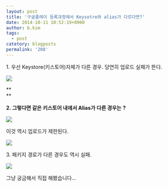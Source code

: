 ```yaml
---
layout: post
title: '구글플레이 등록과정에서 Keysotre와 alias가 다르다면?'
date: 2014-10-11 10:52:19+0900
author: b.kim
tags:
  - post
catetory: blogposts
permalink: '208'
---
```



  

  

  

1\. 우선 Keystore(키스토어)자체가 다른 경우. 당연히 업로드 실패가 뜬다.  

![](https://raw.githubusercontent.com/tibyte/blog-res/master/legacy/208/0.png)

  

  

  

 **  
**

 **2\. 그렇다면 같은 키스토어 내에서 Alias가 다른 경우는** **?**  
  

![](https://raw.githubusercontent.com/tibyte/blog-res/master/legacy/208/1.png)

  

  
이것 역시 업로드가 제한된다.  

![](https://raw.githubusercontent.com/tibyte/blog-res/master/legacy/208/2.png)

  

  

  

  

3\. 패키지 경로가 다른 경우도 역시 실패.  

![](https://raw.githubusercontent.com/tibyte/blog-res/master/legacy/208/3.png)

  

  

  

  

  

그냥 궁금해서 직접 해봤습니다...

  

  

  

  

  

  

  

  


